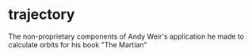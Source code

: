 # trajectory
The non-proprietary components of Andy Weir's application he made to calculate orbits for his book "The Martian"
